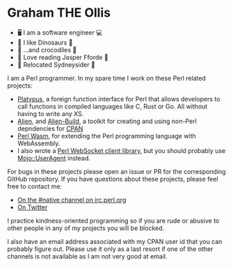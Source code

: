 # Graham THE Ollis

 * 🖥️ I am a software engineer 💻
 * 🦕 I like Dinosaurs 🦖
 * 🐊 ...and crocodiles 🐊
 * 📗 Love reading Jasper Fforde 📘
 * 🦘 Relocated Sydneysider 🐨

I am a Perl programmer.  In my spare time I work on these Perl related projects:

 * [Platypus](https://metacpan.org/pod/FFI::Platypus), a foreign function interface for Perl that allows developers to call functions in compiled languages like C, Rust or Go.
   All without having to write any XS.
 * [Alien](https://metacpan.org/pod/Alien), and [Alien-Build](https://metacpan.org/pod/distribution/Alien-Build/lib/Alien/Build/Manual/Alien.pod), a toolkit for creating and using non-Perl depndencies for [CPAN](https://metacpan.org)
 * [Perl Wasm](https://metacpan.org/pod/Wasm), for extending the Perl programming language with WebAssembly.
 * I also wrote a [Perl WebSocket client library](https://metacpan.org/pod/AnyEvent::WebSocket::Client), but you should probably use [Mojo::UserAgent](https://metacpan.org/pod/Mojo::UserAgent) instead.

For bugs in these projects please open an issue or PR for the corresponding GitHub repository.  If you have questions about these projects, please feel free to contact me:

 * [On the #native channel on irc.perl.org](https://kiwiirc.com/nextclient/#irc://irc.perl.org/#native?nick=mc-guest-?)
 * [On Twitter](https://twitter.com/plicease)

I practice kindness-oriented programming so if you are rude or abusive to other people in any of my projects you will be blocked.

I also have an email address associated with my CPAN user id that you can probably figure out.  Please use it only
as a last resort if one of the other channels is not available as I am not very good at email.
